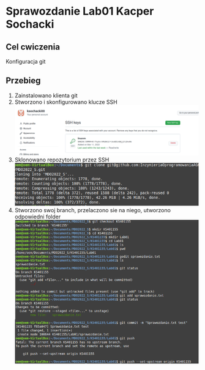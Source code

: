 # Sprawozdanie Lab01 Kacper Sochacki

## Cel cwiczenia
Konfiguracja git

## Przebieg
1. Zainstalowano klienta git
2. Stworzono i skonfigurowano klucze SSH
![Screenshot](pics/klucz.png)
3. Sklonowano repozytorium przez SSH   
![Screenshot](pics/gitclone.png)
4. Stworzono swoj branch, przelaczono sie na niego, utworzono odpowiedni folder
![Screenshot](pics/gitpushsprawozdanie.png)
